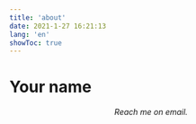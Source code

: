 ```yaml
---
title: 'about'
date: 2021-1-27 16:21:13
lang: 'en'
showToc: true
---
```


# Your name

<div align="center">

_Reach me on email._

</div>

